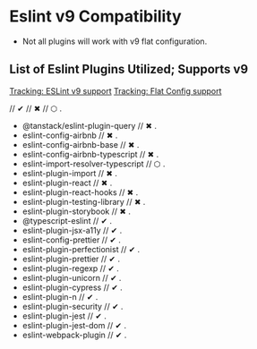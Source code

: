 # Eslint v9 Compatibility

- Not all plugins will work with v9 flat configuration.

## List of Eslint Plugins Utilized; Supports v9

[Tracking: ESLint v9 support](https://github.com/eslint/eslint/issues/18391)
[Tracking: Flat Config support](https://github.com/eslint/eslint/issues/18093)

// ✔ // ✖ // ⬡ .

- @tanstack/eslint-plugin-query // ✖ .
- eslint-config-airbnb // ✖ .
- eslint-config-airbnb-base // ✖ .
- eslint-config-airbnb-typescript // ✖ .
- eslint-import-resolver-typescript // ⬡ .
- eslint-plugin-import // ✖ .
- eslint-plugin-react // ✖ .
- eslint-plugin-react-hooks // ✖ .
- eslint-plugin-testing-library // ✖ .
- eslint-plugin-storybook // ✖ .
- @typescript-eslint // ✔ .
- eslint-plugin-jsx-a11y // ✔ .
- eslint-config-prettier // ✔ .
- eslint-plugin-perfectionist // ✔ .
- eslint-plugin-prettier // ✔ .
- eslint-plugin-regexp // ✔ .
- eslint-plugin-unicorn // ✔ .
- eslint-plugin-cypress // ✔ .
- eslint-plugin-n // ✔ .
- eslint-plugin-security // ✔ .
- eslint-plugin-jest // ✔ .
- eslint-plugin-jest-dom // ✔ .
- eslint-webpack-plugin // ✔ .
